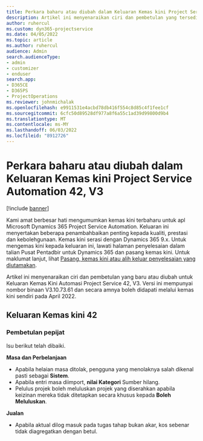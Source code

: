 ```yaml
---
title: Perkara baharu atau diubah dalam Keluaran Kemas kini Project Service Automation 42, V3
description: Artikel ini menyenaraikan ciri dan pembetulan yang tersedia dalam Microsoft Dynamics 365 Project Service Automation Kemas Kini Keluaran 42, V3.
author: ruhercul
ms.custom: dyn365-projectservice
ms.date: 04/05/2022
ms.topic: article
ms.author: ruhercul
audience: Admin
search.audienceType:
- admin
- customizer
- enduser
search.app:
- D365CE
- D365PS
- ProjectOperations
ms.reviewer: johnmichalak
ms.openlocfilehash: e9911531e4acbd78db416f554c8d85c4f1fee1cf
ms.sourcegitcommit: 6cfc50d89528df977a8f6a55c1ad39d99800d9b4
ms.translationtype: MT
ms.contentlocale: ms-MY
ms.lasthandoff: 06/03/2022
ms.locfileid: "8912726"
---
```

# <a name="whats-new-or-changed-in-project-service-automation-update-release-42-v3"></a>Perkara baharu atau diubah dalam Keluaran Kemas kini Project Service Automation 42, V3

[!include [banner](../includes/psa-now-project-operations.md)]

Kami amat berbesar hati mengumumkan kemas kini terbaharu untuk apl Microsoft Dynamics 365 Project Service Automation. Keluaran ini menyertakan beberapa penambahbaikan penting kepada kualiti, prestasi dan kebolehgunaan. Kemas kini serasi dengan Dynamics 365 9.x. Untuk mengemas kini kepada keluaran ini, lawati halaman penyelesaian dalam talian Pusat Pentadbir untuk Dynamics 365 dan pasang kemas kini. Untuk maklumat lanjut, lihat [Pasang, kemas kini atau alih keluar penyelesaian yang diutamakan](/power-platform/admin/install-remove-preferred-solution).

Artikel ini menyenaraikan ciri dan pembetulan yang baru atau diubah untuk Keluaran Kemas Kini Automasi Project Service 42, V3. Versi ini mempunyai nombor binaan V3.10.73.61 dan secara amnya boleh didapati melalui kemas kini sendiri pada April 2022.

## <a name="update-release-42"></a>Keluaran Kemas kini 42

### <a name="bug-fixes"></a>Pembetulan pepijat

Isu berikut telah dibaiki.

**Masa dan Perbelanjaan**

- Apabila helaian masa ditolak, pengguna yang menolaknya salah dikenal pasti sebagai **Sistem**.
- Apabila entri masa diimport, **nilai Kategori** Sumber hilang.
- Pelulus projek boleh meluluskan projek yang diserahkan apabila keizinan mereka tidak ditetapkan secara khusus kepada **Boleh Meluluskan**.

**Jualan**

- Apabila aktual dilog masuk pada tugas tahap bukan akar, kos sebenar tidak diagregatkan dengan betul.
